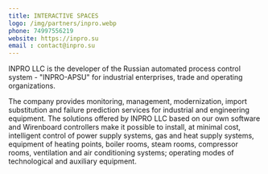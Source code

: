 ```yaml
---
title: INTERACTIVE SPACES
logo: /img/partners/inpro.webp
phone: 74997556219
website: https://inpro.su
email : contact@inpro.su
---
```


INPRO LLC is the developer of the Russian automated process control system - "INPRO-APSU" for industrial enterprises, trade and operating organizations.


The company provides monitoring, management, modernization, import substitution and failure prediction services for industrial and engineering equipment.
The solutions offered by INPRO LLC based on our own software and Wirenboard controllers make it possible to install, at minimal cost, intelligent control of power supply systems, gas and heat supply systems, equipment of heating points, boiler rooms, steam rooms, compressor rooms, ventilation and air conditioning systems; operating modes of technological and auxiliary equipment.
